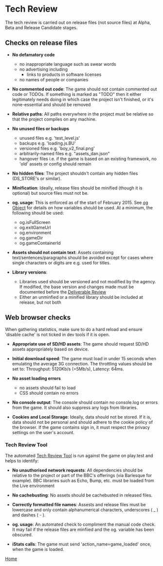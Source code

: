 # Tech Review

The tech review is carried out on release files (not source files) at Alpha, 
Beta and Release Candidate stages. 

## Checks on release files

* **No defamatory code**
  * no inappropriate language such as swear words
  * no advertising including
    * links to products in software licenses
  * no names of people or companies
   
* **No commented out code**: The game should not contain commented out code 
or TODOs. If something is marked as "TODO" then it either legitimately needs 
doing in which case the project isn't finished, or it's none-essential and 
should be removed

* **Relative paths**: All paths everywhere in the project must be relative so
 that the project compiles on any machine.

* **No unused files or backups** 
  * unused files e.g. 'test_level.js'
  * backups e.g. 'loading.js.BU'
  * versioned files e.g. 'boy_v2_final.png'
  * arbitrarily-named files e.g. "assets_dan.json"
  * hangover files i.e. if the game is based on an existing framework, 
  no 'old' assets or config should remain
 
* **No hidden files**: The project shouldn't contain any hidden files 
(DS_STORE's or similar).

* **Minification**:
Ideally, release files should be minified (though it is optional) but source 
files must not be.

* **og. usage**:
This is enforced as of the start of February 2015. See [og Object](og-object.md) 
for details on how variables should be used. At a minimum, 
the following should be used: 
  * og.isFullScreen
  * og.exitGameUrl
  * og.environment
  * og.gameDir
  * og.gameContainerId
 
* **Assets should not contain text**:
Assets containing text/sentences/paragraphs should be avoided except for 
cases where single characters or digits are e.g. used for titles.

* **Library versions**:
  * Libraries used should be versioned and not modified by the agency. If 
modified, the base version and changes made must be documented before the 
[Deliverable Review](deliverable-review.md)
  * Either an unminfied or a minified library should be included at release, 
  but not both

 
## Web browser checks

When gathering statistics, make sure to do a hard reload and ensure 'disable 
cache' is not ticked in dev tools if it is open.

* **Appropriate use of SD/HD assets**:
The game should request SD/HD assets appropriately based on device.

* **Initial download speed**:
The game must load in under 15 seconds when emulating the average 3G 
connection. The throttling values should be set to: Throughput: 5120Kb/s (=5Mb/s), Latency: 64ms.

* **No asset loading errors**
  * no assets should fail to load
  * CSS should contain no errors

* **No console output**:
The console should contain no console.log or errors from the game. It should 
also suppress any logs from libraries. 

* **Cookies and Local Storage**:
Ideally, data should not be stored. If it is, data should not be personal and
 should adhere to the cookie policy of the browser. If the game contains sign
  in, it must respect the privacy settings on the user's account.

### Tech Review Tool

The automated [Tech Review Tool](tech-review-tool.md) is run against the game
 on play.test and helps to identify: 
 
* **No unauthorised network requests**:
All dependencies should be relative to the project or part of the BBC's 
offerings (via Barlesque for example). BBC libraries such as Echo, Bump, etc.
 must be loaded from the Live environment

* **No cachebusting**:
No assets should be cachebusted in released files.

* **Correctly formatted file names**:
Assests and release files must be lowercase and only contain alphanumerical 
characters, underscores ( _ ) and dashes ( - ).

* **og. usage**:
An automated check to compliment the manual code check. It may fail if the 
release files are minfiied and the og. variable has been obscured.

* **iStats calls**:
The game must send 'action_name=game_loaded' once, when the game is loaded.

 
[Home](../README.md)





